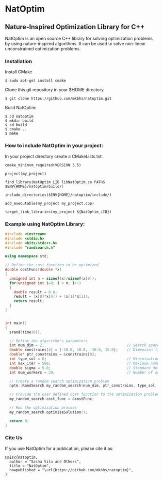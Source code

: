 # NatOptim
## Nature-Inspired Optimization Library for C++
NatOptim is an open source C++ library for solving optimization problems by using nature-inspired algorithms. It can be used to solve non-linear unconstrained optimization problems.

### Installation

Install CMake
```
$ sudo apt-get install cmake
```
Clone this git repository in your $HOME directory
```
$ git clone https://github.com/mkbhs/natoptim.git
```
Build NatOptim:
```
$ cd natoptim
$ mkdir build
$ cd build
$ cmake ..
$ make
```
### How to include NatOptim in your project:
In your project directory create a CMakeLists.txt: 
```
cmake_minimum_required(VERSION 3.5)

project(my_project)

find_library(NatOptim_LIB libNatOptim.so PATHS $ENV{HOME}/natoptim/build/)

include_directories($ENV{HOME}/natoptim/include/)

add_executable(my_project my_project.cpp)

target_link_libraries(my_project ${NatOptim_LIB})
```

### Example using NatOptim Library:
```cpp
#include <iostream>
#include <stdio.h>
#include <bits/stdc++.h>
#include "randsearch.h"

using namespace std;

// Define the cost function to be optimized
double costFunc(double *x)
{
  unsigned int n = sizeof(x)/sizeof(x[0]);
  for(unsigned int i=0; i < n; i++)
  {
    double result = 0.0;
    result = (x[0]*x[0]) + (x[1]*x[1]);
    return result;
  }
}


int main()
{
  srand(time(0));

  // Define the algorithm's parameters
  int num_dim = 2;                                      // Search space dimensions
  double constrains[4] = {-10.0, 10.0, -10.0, 10.0};    // Dimension limits
  double* ptr_constrains = &constrains[0];
  int type_sol = 0;                                     // Minimization
  int max_iter = 500;                                   // Maximum number of iterations
  double sigma = 5.0;                                   // Standard deviation
  int num_workers = 30;                                 // Number of solutions per iteration

  // Create a random search optimization problem
  nptm::RandSearch my_random_search(num_dim, ptr_constrains, type_sol, max_iter, sigma, num_workers);

  // Provide the user defined cost function to the optimization problem
  my_random_search.cost_func = &costFunc;

  // Run the optimization process
  my_random_search.optimizeSolution();

  return 0;
}
```
### Cite Us
If you use NatOptim for a publication, please cite it as:
```
@misc{natoptim,
  author = "Sasha Vila and Others",
  title = "NatOptim",
  howpublished = "\url{https://github.com/mkbhs/natoptim}",
}
```


